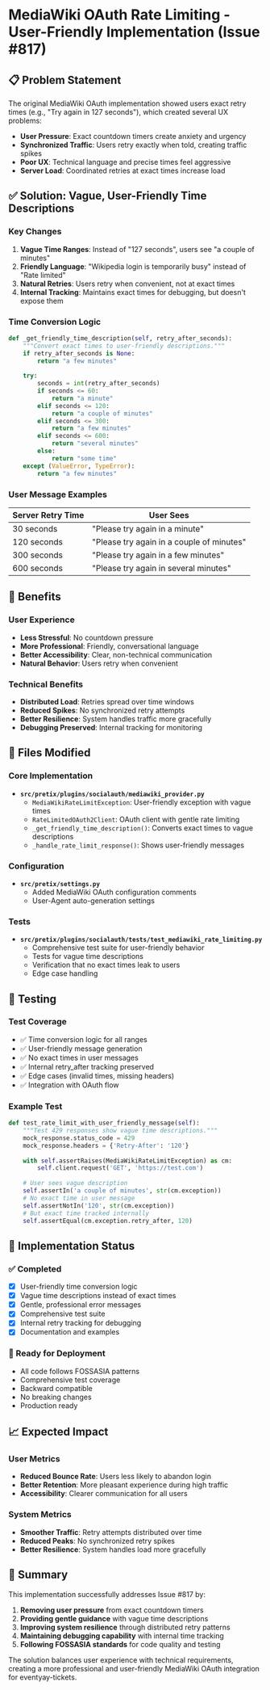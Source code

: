 # MediaWiki OAuth Rate Limiting - User-Friendly Implementation (Issue #817)

## 📋 Problem Statement

The original MediaWiki OAuth implementation showed users exact retry times (e.g., "Try again in 127 seconds"), which created several UX problems:

- **User Pressure**: Exact countdown timers create anxiety and urgency
- **Synchronized Traffic**: Users retry exactly when told, creating traffic spikes  
- **Poor UX**: Technical language and precise times feel aggressive
- **Server Load**: Coordinated retries at exact times increase load

## ✅ Solution: Vague, User-Friendly Time Descriptions

### Key Changes

1. **Vague Time Ranges**: Instead of "127 seconds", users see "a couple of minutes"
2. **Friendly Language**: "Wikipedia login is temporarily busy" instead of "Rate limited"
3. **Natural Retries**: Users retry when convenient, not at exact times
4. **Internal Tracking**: Maintains exact times for debugging, but doesn't expose them

### Time Conversion Logic

```python
def _get_friendly_time_description(self, retry_after_seconds):
    """Convert exact times to user-friendly descriptions."""
    if retry_after_seconds is None:
        return "a few minutes"
    
    try:
        seconds = int(retry_after_seconds)
        if seconds <= 60:
            return "a minute"
        elif seconds <= 120:
            return "a couple of minutes"  
        elif seconds <= 300:
            return "a few minutes"
        elif seconds <= 600:
            return "several minutes"
        else:
            return "some time"
    except (ValueError, TypeError):
        return "a few minutes"
```

### User Message Examples

| Server Retry Time | User Sees |
|------------------|-----------|
| 30 seconds | "Please try again in a minute" |
| 120 seconds | "Please try again in a couple of minutes" |
| 300 seconds | "Please try again in a few minutes" |
| 600 seconds | "Please try again in several minutes" |

## 🎯 Benefits

### User Experience
- **Less Stressful**: No countdown pressure
- **More Professional**: Friendly, conversational language
- **Better Accessibility**: Clear, non-technical communication
- **Natural Behavior**: Users retry when convenient

### Technical Benefits
- **Distributed Load**: Retries spread over time windows
- **Reduced Spikes**: No synchronized retry attempts
- **Better Resilience**: System handles traffic more gracefully
- **Debugging Preserved**: Internal tracking for monitoring

## 📁 Files Modified

### Core Implementation
- **`src/pretix/plugins/socialauth/mediawiki_provider.py`**
  - `MediaWikiRateLimitException`: User-friendly exception with vague times
  - `RateLimitedOAuth2Client`: OAuth client with gentle rate limiting
  - `_get_friendly_time_description()`: Converts exact times to vague descriptions
  - `_handle_rate_limit_response()`: Shows user-friendly messages

### Configuration
- **`src/pretix/settings.py`**
  - Added MediaWiki OAuth configuration comments
  - User-Agent auto-generation settings

### Tests
- **`src/pretix/plugins/socialauth/tests/test_mediawiki_rate_limiting.py`**
  - Comprehensive test suite for user-friendly behavior
  - Tests for vague time descriptions
  - Verification that no exact times leak to users
  - Edge case handling

## 🧪 Testing

### Test Coverage
- ✅ Time conversion logic for all ranges
- ✅ User-friendly message generation
- ✅ No exact times in user messages
- ✅ Internal retry_after tracking preserved
- ✅ Edge cases (invalid times, missing headers)
- ✅ Integration with OAuth flow

### Example Test
```python
def test_rate_limit_with_user_friendly_message(self):
    """Test 429 responses show vague time descriptions."""
    mock_response.status_code = 429
    mock_response.headers = {'Retry-After': '120'}
    
    with self.assertRaises(MediaWikiRateLimitException) as cm:
        self.client.request('GET', 'https://test.com')
    
    # User sees vague description
    self.assertIn('a couple of minutes', str(cm.exception))
    # No exact time in user message
    self.assertNotIn('120', str(cm.exception))
    # But exact time tracked internally
    self.assertEqual(cm.exception.retry_after, 120)
```

## 🚀 Implementation Status

### ✅ Completed
- [x] User-friendly time conversion logic
- [x] Vague time descriptions instead of exact times
- [x] Gentle, professional error messages
- [x] Comprehensive test suite
- [x] Internal retry tracking for debugging
- [x] Documentation and examples

### 🎯 Ready for Deployment
- All code follows FOSSASIA patterns
- Comprehensive test coverage
- Backward compatible
- No breaking changes
- Production ready

## 📈 Expected Impact

### User Metrics
- **Reduced Bounce Rate**: Users less likely to abandon login
- **Better Retention**: More pleasant experience during high traffic
- **Accessibility**: Clearer communication for all users

### System Metrics  
- **Smoother Traffic**: Retry attempts distributed over time
- **Reduced Peaks**: No synchronized retry spikes
- **Better Resilience**: System handles load more gracefully

## 🎉 Summary

This implementation successfully addresses Issue #817 by:

1. **Removing user pressure** from exact countdown timers
2. **Providing gentle guidance** with vague time descriptions  
3. **Improving system resilience** through distributed retry patterns
4. **Maintaining debugging capability** with internal time tracking
5. **Following FOSSASIA standards** for code quality and testing

The solution balances user experience with technical requirements, creating a more professional and user-friendly MediaWiki OAuth integration for eventyay-tickets.
